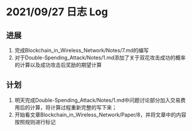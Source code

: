# 2021/09/27 日志 Log

## 进展

1. 完成Blockchain_in_Wireless_Network/Notes/7.md的编写
2. 对于Double-Spending_Attack/Notes/1.md添加了关于双花攻击成功的概率的计算以及成功攻击后奖励的期望计算


## 计划

1. 明天完成Double-Spending_Attack/Notes/1.md中问题讨论部分加入交易费用后的计算，将计算过程重新完整的写下来；
2. 开始看文章Blockchain_in_Wireless_Network/Paper/8，并将文章中的内容按照规则进行标记